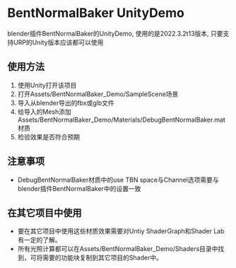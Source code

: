 # BentNormalBaker UnityDemo

blender插件BentNormalBaker的UnityDemo, 使用的是2022.3.2t13版本,
只要支持URP的Unity版本应该都可以使用

## 使用方法

1. 使用Unity打开该项目
2. 打开Assets/BentNormalBaker_Demo/SampleScene场景
3. 导入从blender导出的fbx或glb文件
4. 给导入的Mesh添加Assets/BentNormalBaker_Demo/Materials/DebugBentNormalBaker.mat材质
5. 检验效果是否符合预期


## 注意事项

- DebugBentNormalBaker材质中的use TBN space与Channel选项需要与blender插件BentNormalBaker中的设置一致

## 在其它项目中使用

- 要在其它项目中使用这些材质效果需要对Untiy ShaderGraph和Shader Lab有一定的了解。
- 所有光照计算都可以在Assets/BentNormalBaker_Demo/Shaders目录中找到，可将需要的功能块复制到其它项目的Shader中。

